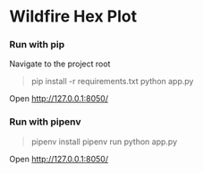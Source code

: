 # Wildfire Hex Plot

### Run with pip
Navigate to the project root
> pip install -r requirements.txt
> python app.py

Open http://127.0.0.1:8050/ 


### Run with pipenv
> pipenv install
> pipenv run python app.py

Open http://127.0.0.1:8050/ 